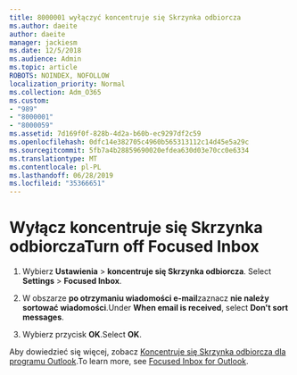 ```yaml
---
title: 8000001 wyłączyć koncentruje się Skrzynka odbiorcza
ms.author: daeite
author: daeite
manager: jackiesm
ms.date: 12/5/2018
ms.audience: Admin
ms.topic: article
ROBOTS: NOINDEX, NOFOLLOW
localization_priority: Normal
ms.collection: Adm_O365
ms.custom:
- "989"
- "8000001"
- "8000059"
ms.assetid: 7d169f0f-828b-4d2a-b60b-ec9297df2c59
ms.openlocfilehash: 0dfc14e382705c4960b565313112c14d45e5a29c
ms.sourcegitcommit: 5fb7a4b28859690020efdea630d03e70cc0e6334
ms.translationtype: MT
ms.contentlocale: pl-PL
ms.lasthandoff: 06/28/2019
ms.locfileid: "35366651"
---
```

# <a name="turn-off-focused-inbox"></a><span data-ttu-id="88a5b-102">Wyłącz koncentruje się Skrzynka odbiorcza</span><span class="sxs-lookup"><span data-stu-id="88a5b-102">Turn off Focused Inbox</span></span>

1. <span data-ttu-id="88a5b-103">Wybierz **Ustawienia** \> **koncentruje się Skrzynka odbiorcza**.  </span><span class="sxs-lookup"><span data-stu-id="88a5b-103">Select **Settings**  \> **Focused Inbox**.</span></span>

2. <span data-ttu-id="88a5b-104">W obszarze **po otrzymaniu wiadomości e-mail**zaznacz **nie należy sortować wiadomości**.</span><span class="sxs-lookup"><span data-stu-id="88a5b-104">Under **When email is received**, select **Don't sort messages**.</span></span>

3. <span data-ttu-id="88a5b-105">Wybierz przycisk **OK**.</span><span class="sxs-lookup"><span data-stu-id="88a5b-105">Select **OK**.</span></span>

<span data-ttu-id="88a5b-106">Aby dowiedzieć się więcej, zobacz [Koncentruje się Skrzynka odbiorcza dla programu Outlook](https://go.microsoft.com/fwlink/p/?linkid=873108).</span><span class="sxs-lookup"><span data-stu-id="88a5b-106">To learn more, see [Focused Inbox for Outlook](https://go.microsoft.com/fwlink/p/?linkid=873108).</span></span>
